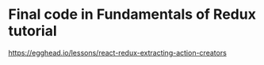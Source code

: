 # Final code in Fundamentals of Redux tutorial
https://egghead.io/lessons/react-redux-extracting-action-creators
